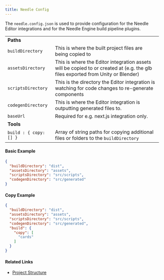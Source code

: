 ```yaml
---
title: Needle Config
---
```


The `needle.config.json` is used to provide configuration for the Needle Editor integrations and for the Needle Engine build pipeline plugins.

| | |
| --- | --- | 
| **Paths** | |
| `buildDirectory` | This is where the built project files are being copied to |
| `assetsDirectory` | This is where the Editor integration assets will be copied to or created at (e.g. the glb files exported from Unity or Blender) |
| `scriptsDirectory` | This is the directory the Editor integration is watching for code changes to re-generate components |
| `codegenDirectory` | This is where the Editor integration is outputting generated files to. |
| `baseUrl` | Required for e.g. next.js integration only.
| **Tools** | |
| `build : { copy: [] }` | Array of string paths for copying additional files or folders to the `buildDirectory` |


#### Basic Example 
```json
{
  "buildDirectory": "dist",
  "assetsDirectory": "assets",
  "scriptsDirectory": "src/scripts",
  "codegenDirectory": "src/generated"
}
```

#### Copy Example
```json
{
  "buildDirectory": "dist",
  "assetsDirectory": "assets",
  "scriptsDirectory": "src/scripts",
  "codegenDirectory": "src/generated",
  "build": {
    "copy": [
      "cards"
    ]
  }
}
```

#### Related Links
- [Project Structure](../project_structure.md)
